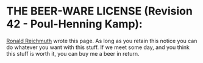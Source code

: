 # THE BEER-WARE LICENSE (Revision 42 - Poul-Henning Kamp):
[Ronald Reichmuth](mailto:emaily@icloud.com) wrote this page. As long as you retain this notice you can do whatever you want with this stuff. If we meet some day, and you think this stuff is worth it, you can buy me a beer in return.

